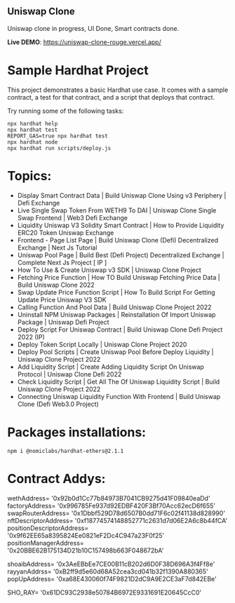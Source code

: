 ## Uniswap Clone

Uniswap clone in progress, UI Done, Smart contracts done.

**Live DEMO**: https://uniswap-clone-rouge.vercel.app/

# Sample Hardhat Project

This project demonstrates a basic Hardhat use case. It comes with a sample contract, a test for that contract, and a script that deploys that contract.

Try running some of the following tasks:

```shell
npx hardhat help
npx hardhat test
REPORT_GAS=true npx hardhat test
npx hardhat node
npx hardhat run scripts/deploy.js
```

# Topics:

- Display Smart Contract Data | Build Uniswap Clone Using v3 Periphery | Defi Exchange
- Live Single Swap Token From WETH9 To DAI | Uniswap Clone Single Swap Frontend | Web3 Defi Exchange
- Liquidity Uniswap V3 Solidity Smart Contract | How to Provide Liquidity ERC20 Token Uniswap Exchange
- Frontend - Page List Page | Build Uniswap Clone (Defi) Decentralized Exchange | Next Js Tutorial
- Uniswap Pool Page | Build Best (Defi Project) Decentralized Exchange | Complete Next Js Project [ IP ]
- How To Use & Create Uniswap v3 SDK | Uniswap Clone Project
- Fetching Price Function | How TO Build Uniswap Fetching Price Data | Build Uniswap Clone 2022
- Swap Update Price Function Script | How To Build Script For Getting Update Price Uniswap V3 SDK
- Calling Function And Pool Data | Build Uniswap Clone Project 2022
- Uninstall NPM Uniswap Packages | Reinstallation Of Import Uniswap Package | Uniswap Defi Project
- Deploy Script For Uniswap Contract | Build Uniswap Clone Defi Project 2022 (IP)
- Deploy Token Script Locally | Uniswap Clone Project 2020
- Deploy Pool Scripts | Create Uniswap Pool Before Deploy Liquidity | Uniswap Clone Project 2022
- Add Liquidity Script | Create Adding Liquidity Script On Uniswap Protocol | Uniswap Clone Defi 2022
- Check Liquidity Script | Get All The Of Uniswap Liquidity Script | Build Uniswap Clone Project 2022
- Connecting Uniswap Liquidity Function With Frontend | Build Uniswap Clone (Defi Web3.0 Project)

# Packages installations:

````
npm i @nomiclabs/hardhat-ethers@2.1.1
````


# Contract Addys:

wethAddress= '0x92b0d1Cc77b84973B7041CB9275d41F09840eaDd'
factoryAddress= '0x996785Fe937d92EDBF420F3Bf70Acc62ecD6f655'
swapRouterAddress= '0x1Dbbf529D78d6507B0dd71F6c02f41138d828990'
nftDescriptorAddress= '0xf18774574148852771c2631d7d06E2A6c8b44fCA'
positionDescriptorAddress= '0x9f62EE65a8395824Ee0821eF2Dc4C947a23F0f25'
positionManagerAddress= '0x20BBE62B175134D21b10C157498b663F048672bA'

shoaibAddress= '0x3AeEBbEe7CE00B11cB202d6D0F38D696A3f4Ff8e'
rayyanAddrss= '0xB2ff9d5e60d68A52cea3cd041b32f1390A880365'
popUpAddress= '0xa68E430060f74F9821D2dC9A9E2CE3aF7d842EBe'

SHO_RAY= '0x61DC93C2938e50784B6972E9331691E20645CcC0'
